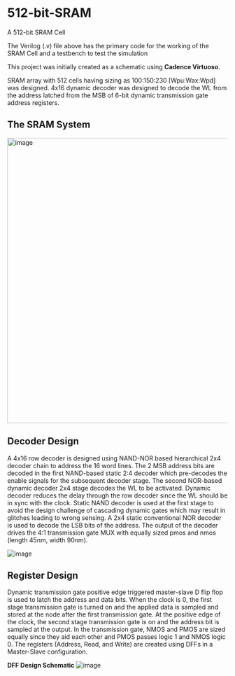 # 512-bit-SRAM
A 512-bit SRAM Cell

The Verilog (.v) file above has the primary code for the working of the SRAM Cell and a testbench to test the simulation

This project was initially created as a schematic using **Cadence Virtuoso**.

SRAM array with 512 cells having sizing as 100:150:230 [Wpu:Wax:Wpd] was designed. 4x16 dynamic decoder was designed to decode the WL from the address latched from the MSB of 6-bit dynamic transmission gate address registers. 

## The SRAM System
<img width="652" alt="image" src="https://github.com/user-attachments/assets/85fc81c3-1480-4acf-aba5-14753710f59e" />

## Decoder Design

A 4x16 row decoder is designed using NAND-NOR based hierarchical 2x4 decoder chain to address the 16 word lines. The 2 MSB address bits are decoded in the first NAND-based static 2:4 decoder which pre-decodes the enable signals for the subsequent decoder stage. The second NOR-based dynamic decoder 2x4 stage decodes the WL to be activated. Dynamic decoder reduces the delay through the row decoder since the WL should be in sync with the clock. Static NAND decoder is used at the first stage to avoid the design challenge of cascading dynamic gates which may result in glitches leading to wrong sensing. A 2x4 static conventional NOR decoder is used to decode the LSB bits of the address. The output of the decoder drives the 4:1 transmission gate MUX with equally sized pmos and nmos (length 45nm, width 90nm).

![image](https://github.com/user-attachments/assets/58f70dfe-a0c1-4a6d-a25c-22e46099e8f8)

## Register Design

Dynamic transmission gate positive edge triggered master-slave D flip flop is used to latch the address and data bits. When the clock is 0, the first stage transmission gate is turned on and the applied data is sampled and stored at the node after the first transmission gate. At the positive edge of the clock, the second stage transmission gate is on and the address bit is sampled at the output. In the transmission gate, NMOS and PMOS are sized equally since they aid each other and PMOS passes logic 1 and NMOS logic 0. The registers (Address, Read, and Write) are created using DFFs in a Master-Slave configuration. 

**DFF Design Schematic**
![image](https://github.com/user-attachments/assets/440c1d93-23e6-4226-a017-c75363ef0fd6)
